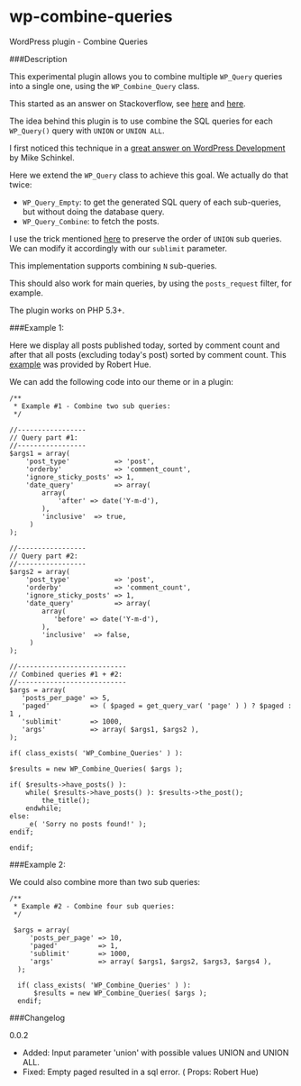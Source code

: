 wp-combine-queries
=================

WordPress plugin - Combine Queries

###Description

This experimental plugin allows you to combine multiple `WP_Query` queries into a single one, using the `WP_Combine_Query` class.

This started as an answer on Stackoverflow, see [here](http://stackoverflow.com/questions/23555109/wordpress-combine-queries/) and [here](http://wordpress.stackexchange.com/questions/159228/combining-two-wordpress-queries-with-pagination-is-not-working/).

The idea behind this plugin is to use combine the SQL queries for each `WP_Query()` query with `UNION` or `UNION ALL`.

I first noticed this technique in a [great answer on WordPress Development](http://wordpress.stackexchange.com/a/912/26350) by Mike Schinkel.

Here we extend the `WP_Query` class to achieve this goal. We actually do that twice:

 - `WP_Query_Empty`: to get the generated SQL query of each sub-queries, but without doing the database query.
 - `WP_Query_Combine`: to fetch the posts.

I use the trick mentioned [here](http://stackoverflow.com/a/7587423/2078474) to preserve the order of `UNION` sub queries. We can modify it accordingly with our `sublimit` parameter.

This implementation supports combining `N` sub-queries.

This should also work for main queries, by using the `posts_request` filter, for example.

The plugin works on PHP 5.3+.

###Example 1: 

Here we display all posts published today, sorted by comment count and after that all posts (excluding today's post) sorted by comment count.
This [example](http://wordpress.stackexchange.com/questions/159228/combining-two-wordpress-queries-with-pagination-is-not-working) was provided by Robert Hue.

We can add the following code into our theme or in a plugin:

    /**
     * Example #1 - Combine two sub queries:
     */

    //-----------------
    // Query part #1:
    //-----------------
    $args1 = array( 
        'post_type'           => 'post',
        'orderby'             => 'comment_count',
        'ignore_sticky_posts' => 1,  
        'date_query'          => array(
            array(
                'after' => date('Y-m-d'),
            ),
            'inclusive'  => true,
         )
    );

    //-----------------   
    // Query part #2:
    //-----------------
    $args2 = array(
        'post_type'           => 'post',
        'orderby'             => 'comment_count',
        'ignore_sticky_posts' => 1,
        'date_query'          => array(
            array(
               'before' => date('Y-m-d'),
            ),
            'inclusive'  => false,
         )  
    );

    //--------------------------- 
    // Combined queries #1 + #2:
    //---------------------------
    $args = array(
       'posts_per_page' => 5,
       'paged'          => ( $paged = get_query_var( 'page' ) ) ? $paged : 1 ,
       'sublimit'       => 1000,
       'args'           => array( $args1, $args2 ),
    );

    if( class_exists( 'WP_Combine_Queries' ) ):

	$results = new WP_Combine_Queries( $args );
      
	if( $results->have_posts() ):         
		while( $results->have_posts() ): $results->the_post();
    	    the_title();
 		endwhile;
	else:
		_e( 'Sorry no posts found!' );
	endif;
	 
    endif;

###Example 2:

We could also combine more than two sub queries:

    /**
     * Example #2 - Combine four sub queries:
     */

     $args = array( 
         'posts_per_page' => 10,
         'paged'          => 1,
         'sublimit'       => 1000,
         'args'           => array( $args1, $args2, $args3, $args4 ),
      );

      if( class_exists( 'WP_Combine_Queries' ) ):
          $results = new WP_Combine_Queries( $args );
      endif;

###Changelog

0.0.2 
 - Added: Input parameter 'union' with possible values UNION and UNION ALL.
 - Fixed: Empty paged resulted in a sql error. ( Props: Robert Hue)

